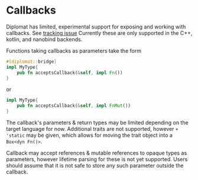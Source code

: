 # Callbacks

Diplomat has limited, experimental support for exposing and working with callbacks. See [tracking issue](https://github.com/rust-diplomat/diplomat/issues/146)
Currently these are only supported in the C++, kotlin, and nanobind backends.

Functions taking callbacks as parameters take the form

```rust
#[diplomat::bridge]
impl MyType{
    pub fn acceptsCallback(&self, impl Fn())
}
```
or
```rust
impl MyType{
    pub fn acceptsCallback(&self, impl FnMut())
}
```

The callback's parameters & return types may be limited depending on the target language for now. Additional traits are not supported, however `+ 'static` may be given, which allows for moving the trait object into a `Box<dyn Fn()>`.

Callback may accept references & mutable references to opaque types as parameters, however lifetime parsing for these is not yet supported. Users should assume that it is not safe to store any such parameter outside the callback.